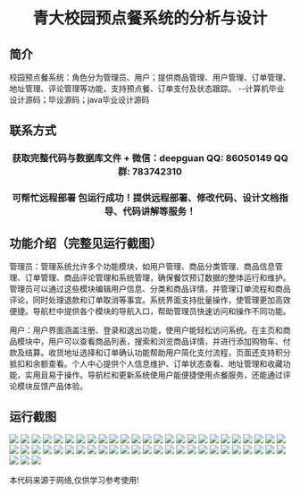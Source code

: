 <p><h1 align="center">青大校园预点餐系统的分析与设计</h1></p>

## 简介
校园预点餐系统：角色分为管理员、用户；提供商品管理、用户管理、订单管理、地址管理、评论管理等功能，支持预点餐、订单支付及状态跟踪。    --计算机毕业设计源码；毕设源码；java毕业设计源码


## 联系方式
<p><h3 align="center">获取完整代码与数据库文件 + 微信：deepguan QQ: 86050149 QQ群: 783742310</h3></p>
<p><h3 align="center">可帮忙远程部署 包运行成功！提供远程部署、修改代码、设计文档指导、代码讲解等服务！</h3></p>

## 功能介绍（完整见运行截图）
管理员：管理系统允许多个功能模块，如用户管理、商品分类管理、商品信息管理、订单管理、商品评论管理和系统管理，确保餐饮预订数据的整体运行和维护。管理员可以通过这些模块编辑用户信息、分类和商品详情，并管理订单流程和商品评论，同时处理退款和订单取消等事宜。系统界面支持批量操作，使管理更加高效便捷。导航栏中提供各个模块的导航入口，帮助管理员快速访问和操作不同功能。

用户：用户界面涵盖注册、登录和退出功能，使用户能轻松访问系统。在主页和商品模块中，用户可以查看商品列表，搜索和浏览商品详情，并进行添加购物车、付款及结算。收货地址选择和订单确认功能帮助用户简化支付流程，页面还支持积分抵扣和余额查看。个人中心提供个人信息维护、订单状态查看、地址管理和收藏功能，实用且易于操作。导航栏和更新系统使用户能便捷使用点餐服务，还能通过评论模块反馈产品体验。


## 运行截图
![](https://bs-1329754181.cos.ap-shanghai.myqcloud.com/ssm/QingdaCampusPreOrderSystemAnalysis/img/001.jpg)
![](https://bs-1329754181.cos.ap-shanghai.myqcloud.com/ssm/QingdaCampusPreOrderSystemAnalysis/img/002.jpg)
![](https://bs-1329754181.cos.ap-shanghai.myqcloud.com/ssm/QingdaCampusPreOrderSystemAnalysis/img/003.jpg)
![](https://bs-1329754181.cos.ap-shanghai.myqcloud.com/ssm/QingdaCampusPreOrderSystemAnalysis/img/004.jpg)
![](https://bs-1329754181.cos.ap-shanghai.myqcloud.com/ssm/QingdaCampusPreOrderSystemAnalysis/img/005.jpg)
![](https://bs-1329754181.cos.ap-shanghai.myqcloud.com/ssm/QingdaCampusPreOrderSystemAnalysis/img/006.jpg)
![](https://bs-1329754181.cos.ap-shanghai.myqcloud.com/ssm/QingdaCampusPreOrderSystemAnalysis/img/007.jpg)
![](https://bs-1329754181.cos.ap-shanghai.myqcloud.com/ssm/QingdaCampusPreOrderSystemAnalysis/img/008.jpg)
![](https://bs-1329754181.cos.ap-shanghai.myqcloud.com/ssm/QingdaCampusPreOrderSystemAnalysis/img/009.jpg)
![](https://bs-1329754181.cos.ap-shanghai.myqcloud.com/ssm/QingdaCampusPreOrderSystemAnalysis/img/010.jpg)
![](https://bs-1329754181.cos.ap-shanghai.myqcloud.com/ssm/QingdaCampusPreOrderSystemAnalysis/img/011.jpg)
![](https://bs-1329754181.cos.ap-shanghai.myqcloud.com/ssm/QingdaCampusPreOrderSystemAnalysis/img/012.jpg)
![](https://bs-1329754181.cos.ap-shanghai.myqcloud.com/ssm/QingdaCampusPreOrderSystemAnalysis/img/013.jpg)
![](https://bs-1329754181.cos.ap-shanghai.myqcloud.com/ssm/QingdaCampusPreOrderSystemAnalysis/img/014.jpg)
![](https://bs-1329754181.cos.ap-shanghai.myqcloud.com/ssm/QingdaCampusPreOrderSystemAnalysis/img/015.jpg)
![](https://bs-1329754181.cos.ap-shanghai.myqcloud.com/ssm/QingdaCampusPreOrderSystemAnalysis/img/016.jpg)
![](https://bs-1329754181.cos.ap-shanghai.myqcloud.com/ssm/QingdaCampusPreOrderSystemAnalysis/img/017.jpg)
![](https://bs-1329754181.cos.ap-shanghai.myqcloud.com/ssm/QingdaCampusPreOrderSystemAnalysis/img/018.jpg)
![](https://bs-1329754181.cos.ap-shanghai.myqcloud.com/ssm/QingdaCampusPreOrderSystemAnalysis/img/019.jpg)
![](https://bs-1329754181.cos.ap-shanghai.myqcloud.com/ssm/QingdaCampusPreOrderSystemAnalysis/img/020.jpg)
![](https://bs-1329754181.cos.ap-shanghai.myqcloud.com/ssm/QingdaCampusPreOrderSystemAnalysis/img/021.jpg)
![](https://bs-1329754181.cos.ap-shanghai.myqcloud.com/ssm/QingdaCampusPreOrderSystemAnalysis/img/022.jpg)
![](https://bs-1329754181.cos.ap-shanghai.myqcloud.com/ssm/QingdaCampusPreOrderSystemAnalysis/img/023.jpg)
![](https://bs-1329754181.cos.ap-shanghai.myqcloud.com/ssm/QingdaCampusPreOrderSystemAnalysis/img/024.jpg)
![](https://bs-1329754181.cos.ap-shanghai.myqcloud.com/ssm/QingdaCampusPreOrderSystemAnalysis/img/025.jpg)
![](https://bs-1329754181.cos.ap-shanghai.myqcloud.com/ssm/QingdaCampusPreOrderSystemAnalysis/img/026.jpg)
![](https://bs-1329754181.cos.ap-shanghai.myqcloud.com/ssm/QingdaCampusPreOrderSystemAnalysis/img/027.jpg)
![](https://bs-1329754181.cos.ap-shanghai.myqcloud.com/ssm/QingdaCampusPreOrderSystemAnalysis/img/028.jpg)
![](https://bs-1329754181.cos.ap-shanghai.myqcloud.com/ssm/QingdaCampusPreOrderSystemAnalysis/img/029.jpg)
![](https://bs-1329754181.cos.ap-shanghai.myqcloud.com/ssm/QingdaCampusPreOrderSystemAnalysis/img/030.jpg)
![](https://bs-1329754181.cos.ap-shanghai.myqcloud.com/ssm/QingdaCampusPreOrderSystemAnalysis/img/031.jpg)
![](https://bs-1329754181.cos.ap-shanghai.myqcloud.com/ssm/QingdaCampusPreOrderSystemAnalysis/img/032.jpg)
![](https://bs-1329754181.cos.ap-shanghai.myqcloud.com/ssm/QingdaCampusPreOrderSystemAnalysis/img/033.jpg)
![](https://bs-1329754181.cos.ap-shanghai.myqcloud.com/ssm/QingdaCampusPreOrderSystemAnalysis/img/034.jpg)
![](https://bs-1329754181.cos.ap-shanghai.myqcloud.com/ssm/QingdaCampusPreOrderSystemAnalysis/img/035.jpg)
![](https://bs-1329754181.cos.ap-shanghai.myqcloud.com/ssm/QingdaCampusPreOrderSystemAnalysis/img/036.jpg)
![](https://bs-1329754181.cos.ap-shanghai.myqcloud.com/ssm/QingdaCampusPreOrderSystemAnalysis/img/037.jpg)
![](https://bs-1329754181.cos.ap-shanghai.myqcloud.com/ssm/QingdaCampusPreOrderSystemAnalysis/img/038.jpg)
![](https://bs-1329754181.cos.ap-shanghai.myqcloud.com/ssm/QingdaCampusPreOrderSystemAnalysis/img/039.jpg)
![](https://bs-1329754181.cos.ap-shanghai.myqcloud.com/ssm/QingdaCampusPreOrderSystemAnalysis/img/040.jpg)
![](https://bs-1329754181.cos.ap-shanghai.myqcloud.com/ssm/QingdaCampusPreOrderSystemAnalysis/img/041.jpg)
![](https://bs-1329754181.cos.ap-shanghai.myqcloud.com/ssm/QingdaCampusPreOrderSystemAnalysis/img/042.jpg)
![](https://bs-1329754181.cos.ap-shanghai.myqcloud.com/ssm/QingdaCampusPreOrderSystemAnalysis/img/043.jpg)
![](https://bs-1329754181.cos.ap-shanghai.myqcloud.com/ssm/QingdaCampusPreOrderSystemAnalysis/img/044.jpg)
![](https://bs-1329754181.cos.ap-shanghai.myqcloud.com/ssm/QingdaCampusPreOrderSystemAnalysis/img/045.jpg)
![](https://bs-1329754181.cos.ap-shanghai.myqcloud.com/ssm/QingdaCampusPreOrderSystemAnalysis/img/046.jpg)
![](https://bs-1329754181.cos.ap-shanghai.myqcloud.com/ssm/QingdaCampusPreOrderSystemAnalysis/img/047.jpg)
![](https://bs-1329754181.cos.ap-shanghai.myqcloud.com/ssm/QingdaCampusPreOrderSystemAnalysis/img/048.jpg)
![](https://bs-1329754181.cos.ap-shanghai.myqcloud.com/ssm/QingdaCampusPreOrderSystemAnalysis/img/049.jpg)
![](https://bs-1329754181.cos.ap-shanghai.myqcloud.com/ssm/QingdaCampusPreOrderSystemAnalysis/img/050.jpg)
![](https://bs-1329754181.cos.ap-shanghai.myqcloud.com/ssm/QingdaCampusPreOrderSystemAnalysis/img/051.jpg)
![](https://bs-1329754181.cos.ap-shanghai.myqcloud.com/ssm/QingdaCampusPreOrderSystemAnalysis/img/052.jpg)
![](https://bs-1329754181.cos.ap-shanghai.myqcloud.com/ssm/QingdaCampusPreOrderSystemAnalysis/img/053.jpg)

<p>本代码来源于网络,仅供学习参考使用!</p>
